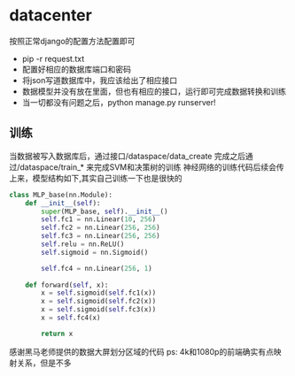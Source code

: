# datacenter
按照正常django的配置方法配置即可
- pip -r request.txt
- 配置好相应的数据库端口和密码
- 将json写道数据库中，我应该给出了相应接口
- 数据模型并没有放在里面，但也有相应的接口，运行即可完成数据转换和训练
- 当一切都没有问题之后，python manage.py runserver!

## 训练
当数据被写入数据库后，通过接口/dataspace/data_create
完成之后通过/dataspace/train_* 来完成SVM和决策树的训练
神经网络的训练代码后续会传上来，模型结构如下,其实自己训练一下也是很快的
```python
class MLP_base(nn.Module):
    def __init__(self):
        super(MLP_base, self).__init__()
        self.fc1 = nn.Linear(10, 256)
        self.fc2 = nn.Linear(256, 256)
        self.fc3 = nn.Linear(256, 256)
        self.relu = nn.ReLU()
        self.sigmoid = nn.Sigmoid()

        self.fc4 = nn.Linear(256, 1)
        
    def forward(self, x):
        x = self.sigmoid(self.fc1(x))
        x = self.sigmoid(self.fc2(x))
        x = self.sigmoid(self.fc3(x))
        x = self.fc4(x)

        return x
```
感谢黑马老师提供的数据大屏划分区域的代码
ps: 4k和1080p的前端确实有点映射关系，但是不多
